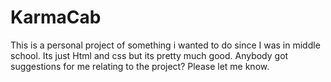 # KarmaCab
This is a personal project of something i wanted to do since I was in middle school. Its just Html and css but its pretty much good.
Anybody got suggestions for me relating to the project? Please let me know.
